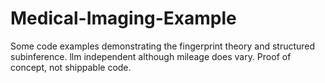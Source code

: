 # Medical-Imaging-Example

Some code examples demonstrating the fingerprint theory and structured subinference. llm independent although mileage does vary. Proof of concept, not shippable code.
